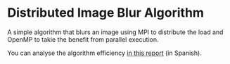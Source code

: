# Distributed Image Blur Algorithm
A simple algorithm that blurs an image using MPI to distribute the load and OpenMP to takie the benefit from parallel execution.

You can analyse the algorithm efficiency [in this report](Algorithm%20report.pdf) (in Spanish).
